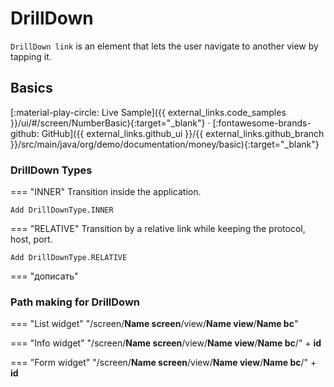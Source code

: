 # DrillDown

`DrillDown link` is an element that lets the user navigate to another view by tapping it.

## Basics
[:material-play-circle: Live Sample]({{ external_links.code_samples }}/ui/#/screen/NumberBasic){:target="_blank"} ·
[:fontawesome-brands-github: GitHub]({{ external_links.github_ui }}/{{ external_links.github_branch }}/src/main/java/org/demo/documentation/money/basic){:target="_blank"}
### DrillDown Types
 
=== "INNER"
    Transition inside the application. 

    Add DrillDownType.INNER
=== "RELATIVE"
    Transition by a relative link while keeping the protocol, host, port.

    Add DrillDownType.RELATIVE
=== "дописать"


### Path making for DrillDown

=== "List widget"
    "/screen/**Name screen**/view/**Name view**/**Name bc**"

=== "Info widget"
    "/screen/**Name screen**/view/**Name view**/**Name bc**/" + **id**

=== "Form widget"
    "/screen/**Name screen**/view/**Name view**/**Name bc**/" + **id**
